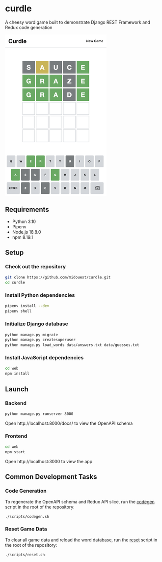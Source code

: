 # curdle

A cheesy word game built to demonstrate Django REST Framework and Redux code generation

![](/images/screenshot.png)

## Requirements

- Python 3.10
- Pipenv
- Node.js 18.8.0
- npm 8.19.1

## Setup

### Check out the repository

```bash
git clone https://github.com/midouest/curdle.git
cd curdle
```

### Install Python dependencies

```bash
pipenv install --dev
pipenv shell
```

### Initialize Django database

```bash
python manage.py migrate
python manage.py createsuperuser
python manage.py load_words data/answers.txt data/guesses.txt
```

### Install JavaScript dependencies

```bash
cd web
npm install
```

## Launch

### Backend

```bash
python manage.py runserver 8000
```

Open http://localhost:8000/docs/ to view the OpenAPI schema

### Frontend

```bash
cd web
npm start
```

Open http://localhost:3000 to view the app

## Common Development Tasks

### Code Generation

To regenerate the OpenAPI schema and Redux API slice, run the [codegen](/scripts/codegen.sh) script in the root of the repository:

```bash
./scripts/codegen.sh
```

### Reset Game Data

To clear all game data and reload the word database, run the [reset](/scripts/reset.sh) script in the root of the repository:

```bash
./scripts/reset.sh
```
